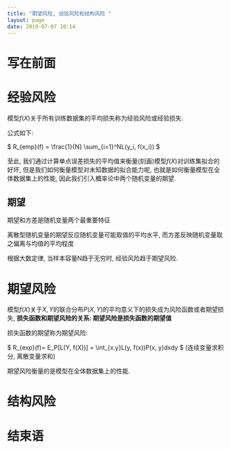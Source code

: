 ```yaml
---
title: "期望风险, 经验风险和结构风险 "
layout: page
date: 2019-07-07 10:14
---
```

# 写在前面


# 经验风险
模型$f(X)$关于所有训练数据集的平均损失称为经验风险或经验损失.

公式如下:

$
R_{emp}(f) = \frac{1}{N} \sum_{i=1}^NL(y_i, f(x_i))
$

至此, 我们通过计算单点误差损失的平均值来衡量(刻画)模型$f(X)$对训练集拟合的好坏, 但是我们如何衡量模型对未知数据的拟合能力呢, 也就是如何衡量模型在全体数据集上的性能, 因此我们引入概率论中两个随机变量的期望.

## 期望
期望和方差是随机变量两个最重要特征

离散型随机变量的期望反应随机变量可能取值的平均水平, 而方差反映随机变量取之偏离与均值的平均程度





根据大数定律, 当样本容量N趋于无穷时, 经验风险趋于期望风险.




# 期望风险
模型$f(X)$关于$X, Y$的联合分布$P(X, Y)$的平均意义下的损失成为风险函数或者期望损失, **损失函数和期望风险的关系: 期望风险是损失函数的期望值**

损失函数的期望称为期望风险:

$
R_{exp}(f)= E_P[L(Y, f(X))] = \int_{x.y}L(y, f(x))P(x, y)dxdy
$
(连续变量求积分, 离散变量求和)

期望风险衡量的是模型在全体数据集上的性能.



# 结构风险



# 结束语

